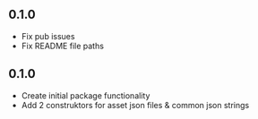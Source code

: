 ## 0.1.0

* Fix pub issues
* Fix README file paths

## 0.1.0

* Create initial package functionality
* Add 2 construktors for asset json files & common json strings
